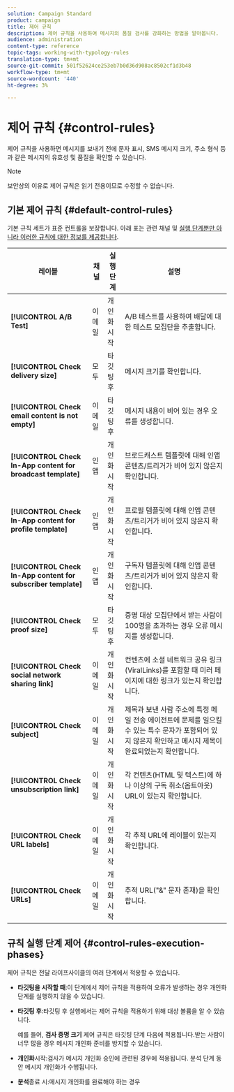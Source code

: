 ```yaml
---
solution: Campaign Standard
product: campaign
title: 제어 규칙
description: 제어 규칙을 사용하여 메시지의 품질 검사를 강화하는 방법을 알아봅니다.
audience: administration
content-type: reference
topic-tags: working-with-typology-rules
translation-type: tm+mt
source-git-commit: 501f52624ce253eb7b0d36d908ac8502cf1d3b48
workflow-type: tm+mt
source-wordcount: '440'
ht-degree: 3%

---
```



# 제어 규칙 {#control-rules}

제어 규칙을 사용하면 메시지를 보내기 전에 문자 표시, SMS 메시지 크기, 주소 형식 등과 같은 메시지의 유효성 및 품질을 확인할 수 있습니다.

>[!NOTE]
>
>보안상의 이유로 제어 규칙은 읽기 전용이므로 수정할 수 없습니다.

## 기본 제어 규칙 {#default-control-rules}

기본 규칙 세트가 표준 컨트롤을 보장합니다. 아래 표는 관련 채널 및 [실행 단계뿐만 아니라 이러한 규칙에 대한 정보를 제공합니다](#control-rules-execution-phases).

| 레이블 | 채널 | 실행 단계 | 설명 |
---------|----------|---------|---------
| **[!UICONTROL A/B Test]** | 이메일 | 개인화 시작 | A/B 테스트를 사용하여 배달에 대한 테스트 모집단을 추출합니다. |
| **[!UICONTROL Check delivery size]** | 모두 | 타깃팅 후 | 메시지 크기를 확인합니다. |
| **[!UICONTROL Check email content is not empty]** | 이메일 | 타깃팅 후 | 메시지 내용이 비어 있는 경우 오류를 생성합니다. |
| **[!UICONTROL Check In-App content for broadcast template]** | 인앱 | 개인화 시작 | 브로드캐스트 템플릿에 대해 인앱 콘텐츠/트리거가 비어 있지 않은지 확인합니다. |
| **[!UICONTROL Check In-App content for profile template]** | 인앱 | 개인화 시작 | 프로필 템플릿에 대해 인앱 콘텐츠/트리거가 비어 있지 않은지 확인합니다. |
| **[!UICONTROL Check In-App content for subscriber template]** | 인앱 | 개인화 시작 | 구독자 템플릿에 대해 인앱 콘텐츠/트리거가 비어 있지 않은지 확인합니다. |
| **[!UICONTROL Check proof size]** | 모두 | 타깃팅 후 | 증명 대상 모집단에서 받는 사람이 100명을 초과하는 경우 오류 메시지를 생성합니다. |
| **[!UICONTROL Check social network sharing link]** | 이메일 | 개인화 시작 | 컨텐츠에 소셜 네트워크 공유 링크(ViralLinks)를 포함할 때 미러 페이지에 대한 링크가 있는지 확인합니다. |
| **[!UICONTROL Check subject]** | 이메일 | 개인화 시작 | 제목과 보낸 사람 주소에 특정 메일 전송 에이전트에 문제를 일으킬 수 있는 특수 문자가 포함되어 있지 않은지 확인하고 메시지 제목이 완료되었는지 확인합니다. |
| **[!UICONTROL Check unsubscription link]** | 이메일 | 개인화 시작 | 각 컨텐츠(HTML 및 텍스트)에 하나 이상의 구독 취소(옵트아웃) URL이 있는지 확인합니다. |
| **[!UICONTROL Check URL labels]** | 이메일 | 개인화 시작 | 각 추적 URL에 레이블이 있는지 확인합니다. |
| **[!UICONTROL Check URLs]** | 이메일 | 개인화 시작 | 추적 URL(&quot;&amp;&quot; 문자 존재)을 확인합니다. |

## 규칙 실행 단계 제어 {#control-rules-execution-phases}

제어 규칙은 전달 라이프사이클의 여러 단계에서 적용할 수 있습니다.

* **타깃팅을 시작할 때**:이 단계에서 제어 규칙을 적용하여 오류가 발생하는 경우 개인화 단계를 실행하지 않을 수 있습니다.

* **타깃팅 후**:타깃팅 후 실행에서는 제어 규칙을 적용하기 위해 대상 볼륨을 알 수 있습니다.

   예를 들어, **검사 증명 크기** 제어 규칙은 타깃팅 단계 다음에 적용됩니다.받는 사람이 너무 많을 경우 메시지 개인화 준비를 방지할 수 있습니다.

* **개인화**&#x200B;시작:검사가 메시지 개인화 승인에 관련된 경우에 적용됩니다. 분석 단계 동안 메시지 개인화가 수행됩니다.

* **분석**&#x200B;종료 시:메시지 개인화를 완료해야 하는 경우
